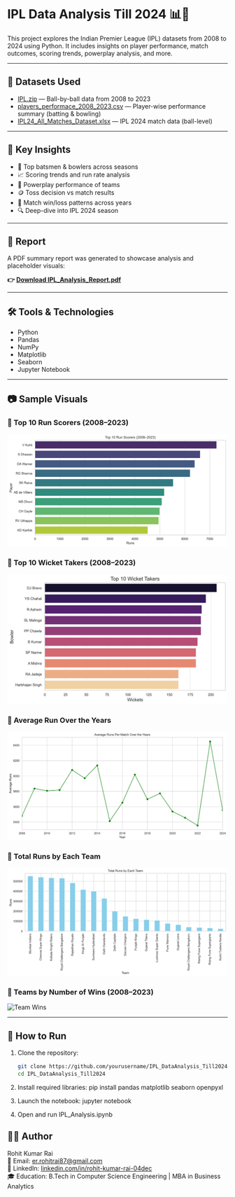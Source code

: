 # IPL Data Analysis Till 2024 📊🏏

This project explores the Indian Premier League (IPL) datasets from 2008 to 2024 using Python. It includes insights on player performance, match outcomes, scoring trends, powerplay analysis, and more.

---

## 📁 Datasets Used

- [IPL.zip](./IPL.zip) — Ball-by-ball data from 2008 to 2023  
- [players_performace_2008_2023.csv](./players_performace_2008_2023.csv) — Player-wise performance summary (batting & bowling)  
- [IPL24_All_Matches_Dataset.xlsx](./IPL24_All_Matches_Dataset.xlsx) — IPL 2024 match data (ball-level)

---

## 📌 Key Insights

- 🏏 Top batsmen & bowlers across seasons  
- 📈 Scoring trends and run rate analysis  
- 🎯 Powerplay performance of teams  
- 🪙 Toss decision vs match results  
- 🧠 Match win/loss patterns across years  
- 🔍 Deep-dive into IPL 2024 season  

---

## 📄 Report

A PDF summary report was generated to showcase analysis and placeholder visuals:

**👉 [Download IPL_Analysis_Report.pdf](IPL_Analysis_Report.pdf)**

---

## 🛠️ Tools & Technologies

- Python  
- Pandas  
- NumPy  
- Matplotlib  
- Seaborn  
- Jupyter Notebook  

---

## 📷 Sample Visuals

### 🔹 Top 10 Run Scorers (2008–2023)
![Top 10 Run Scorers](images/top_10_run_scorers.png)

### 🔹 Top 10 Wicket Takers (2008–2023)
![Top 10 Wicket Takers](images/top_10_wicket_takers.png)

### 🔹 Average Run Over the Years
![Run Rate](images/Average_Runs_Per_Match_Over_the_Years.png)

### 🔹 Total Runs by Each Team
![Total Runs](images/Total_Runs_by_Each_Team.png)

### 🔹 Teams by Number of Wins (2008–2023)
![Team Wins](images/Top_Teams_by_Number_of_Wins_(2008–2023).png)


---

## 🚀 How to Run

1. Clone the repository:
   ```bash
   git clone https://github.com/yourusername/IPL_DataAnalysis_Till2024.git
   cd IPL_DataAnalysis_Till2024

2. Install required libraries:
   pip install pandas matplotlib seaborn openpyxl
   
3. Launch the notebook:
   jupyter notebook

4. Open and run IPL_Analysis.ipynb

## 👨‍💻 Author

Rohit Kumar Rai  
📧 Email: [er.rohitrai87@gmail.com](mailto:er.rohitrai87@gmail.com)  
🔗 LinkedIn: [linkedin.com/in/rohit-kumar-rai-04dec](https://www.linkedin.com/in/rohit-kumar-rai-04dec)  
🎓 Education: B.Tech in Computer Science Engineering | MBA in Business Analytics

